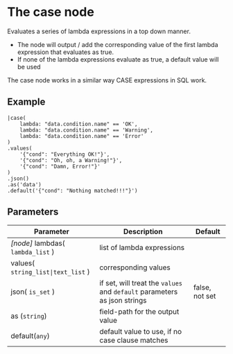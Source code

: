 The case node
=====================

Evaluates a series of lambda expressions in a top down manner.

* The node will output / add the corresponding value of the first lambda expression that evaluates as true.
* If none of the lambda expressions evaluate as true, a default value will be used


The case node works in a similar way CASE expressions in SQL work.

Example
-------
```dfs  
|case(
    lambda: "data.condition.name" == 'OK',
    lambda: "data.condition.name" == 'Warning',
    lambda: "data.condition.name" == 'Error'
)
.values(
    '{"cond": "Everything OK!"}',
    '{"cond": "Oh, oh, a Warning!"}',
    '{"cond": "Damn, Error!"}'
)
.json()
.as('data')
.default('{"cond": "Nothing matched!!!"}')

``` 


Parameters
----------

Parameter     | Description | Default 
--------------|-------------|---------
_[node]_ lambdas( `lambda_list` )|  list of lambda expressions |
values( `string_list\|text_list` )| corresponding values |
json( `is_set` ) | if set, will treat the `values` and `default` parameters as json strings| false, not set
as (`string`) | field-path for the output value|
default(`any`) | default value to use, if no case clause matches| 
 